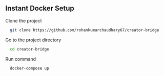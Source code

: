 
## Instant Docker Setup

Clone the project

```bash
  git clone https://github.com/rohankumarchaudhary67/creator-bridge
```

Go to the project directory

```bash
  cd creator-bridge
```

Run command

```bash
  docker-compose up
```

